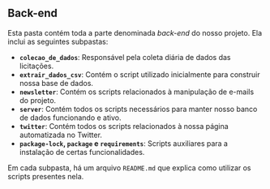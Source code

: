 ## Back-end

Esta pasta contém toda a parte denominada *back-end* do nosso projeto. Ela inclui as seguintes subpastas:

- **`colecao_de_dados`**: Responsável pela coleta diária de dados das licitações.
- **`extrair_dados_csv`**: Contém o script utilizado inicialmente para construir nossa base de dados.
- **`newsletter`**: Contém os scripts relacionados à manipulação de e-mails do projeto.
- **`server`**: Contém todos os scripts necessários para manter nosso banco de dados funcionando e ativo.
- **`twitter`**: Contém todos os scripts relacionados à nossa página automatizada no Twitter.
- **`package-lock`, `package` e `requirements`**: Scripts auxiliares para a instalação de certas funcionalidades.

Em cada subpasta, há um arquivo `README.md` que explica como utilizar os scripts presentes nela.
